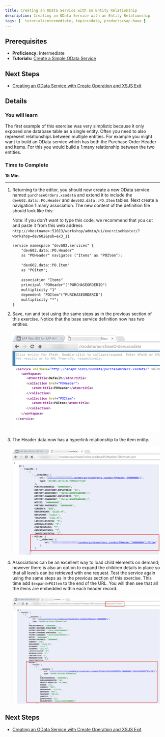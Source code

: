 ```yaml
---
title: Creating an OData Service with an Entity Relationship
description: Creating an OData Service with an Entity Relationship
tags: [  tutorial>intermediate, topic>odata, products>sap-hana ]
---
```

## Prerequisites  
 - **Proficiency:** Intermediate
 - **Tutorials:** [Create a Simple OData Service](http://go.sap.com/developer/tutorials/xsa-xsodata.html)

## Next Steps
 - [Creating an OData Service with Create Operation and XSJS Exit](http://go.sap.com/developer/tutorials/xsa-xsodata-create.html)

## Details
### You will learn  
The first example of this exercise was very simplistic because it only exposed one database table as a single entity.  Often you need to also represent relationships between multiple entities. For example you might want to build an OData service which has both the Purchase Order Header and Items. For this you would build a 1:many relationship between the two entities.

### Time to Complete
**15 Min**.

---

1. Returning to the editor, you should now create a new OData service named `purchaseOrders.xsodata` and extend it to include the `dev602.data::PO.Header` and `dev602.data::PO.Item` tables. Next create a navigation 1:many association. 
The new content of the definition file should look like this:

	Note: if you don’t want to type this code, we recommend that you cut and paste it from this web address  
  	`http://<hostname>:51013/workshop/admin/ui/exerciseMaster/?workshop=dev602&sub=ex3_11`

  	```
	service namespace "dev602.services" {
		"dev602.data::PO.Header"
		as "POHeader" navigates ("Items" as "POItem");
		
		"dev602.data::PO.Item"
		as "POItem";
		
		association "Items" 
		principal "POHeader"("PURCHASEORDERID")
		multiplicity "1"
		dependent "POItem"("PURCHASEORDERID")
		multiplicity "*";
	}
  	```
  	
2. Save, run and test using the same steps as in the previous section of this exercise. Notice that the base service definition now has two entities.

	![entities](3.png)

3. The Header data now has a hyperlink relationship to the item entity.

	![metadata](4.png)

4. Associations can be an excellent way to load child elements on demand; however there is also an option to expand the children details in place so that all levels can be retrieved with one request.  Test the service again using the same steps as in the previous section of this exercise. This time add `$expand=POItem` to the end of the URL. You will then see that all the items are embedded within each header record.

	![associations](5.png)

 
	
## Next Steps
 - [Creating an OData Service with Create Operation and XSJS Exit](http://go.sap.com/developer/tutorials/xsa-xsodata-create.html)
